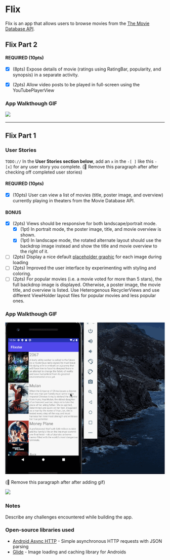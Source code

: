 # Flix
Flix is an app that allows users to browse movies from the [The Movie Database API](http://docs.themoviedb.apiary.io/#).


## Flix Part 2


#### REQUIRED (10pts)
- [x] (8pts) Expose details of movie (ratings using RatingBar, popularity, and synopsis) in a separate activity. 
- [x] (2pts) Allow video posts to be played in full-screen using the YouTubePlayerView 


### App Walkthough GIF

<img src="https://github.com/960188alex/assignment1/blob/main/walkthrough_youtubeAPI.gif"/>


---

## Flix Part 1

### User Stories
`TODO://` In the **User Stories section below**, add an `x` in the `-[ ]` like this `- [x]` for any user story you complete. (🚫 Remove this paragraph after after checking off completed user stories)

#### REQUIRED (10pts)
- [x] (10pts) User can view a list of movies (title, poster image, and overview) currently playing in theaters from the Movie Database API.

#### BONUS
- [x] (2pts) Views should be responsive for both landscape/portrait mode.
   - [x] (1pt) In portrait mode, the poster image, title, and movie overview is shown.
   - [x] (1pt) In landscape mode, the rotated alternate layout should use the backdrop image instead and show the title and movie overview to the right of it.

- [ ] (2pts) Display a nice default [placeholder graphic](https://guides.codepath.org/android/Displaying-Images-with-the-Glide-Library#advanced-usage) for each image during loading
- [ ] (2pts) Improved the user interface by experimenting with styling and coloring.
- [ ] (2pts) For popular movies (i.e. a movie voted for more than 5 stars), the full backdrop image is displayed. Otherwise, a poster image, the movie title, and overview is listed. Use Heterogenous RecyclerViews and use different ViewHolder layout files for popular movies and less popular ones.

### App Walkthough GIF

<img src="https://github.com/960188alex/assignment1/blob/main/walkthrough.gif"/>

(🚫 Remove this paragraph after after adding gif)

<img src="YOUR_GIF_URL_HERE" width=250><br>


### Notes
Describe any challenges encountered while building the app.

### Open-source libraries used

- [Android Async HTTP](https://github.com/codepath/CPAsyncHttpClient) - Simple asynchronous HTTP requests with JSON parsing
- [Glide](https://github.com/bumptech/glide) - Image loading and caching library for Androids
